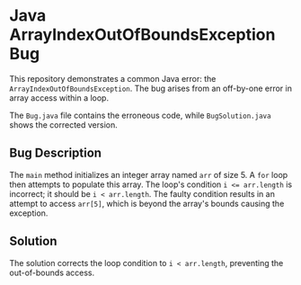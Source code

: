 # Java ArrayIndexOutOfBoundsException Bug

This repository demonstrates a common Java error: the `ArrayIndexOutOfBoundsException`. The bug arises from an off-by-one error in array access within a loop.

The `Bug.java` file contains the erroneous code, while `BugSolution.java` shows the corrected version.

## Bug Description
The `main` method initializes an integer array named `arr` of size 5.  A `for` loop then attempts to populate this array. The loop's condition `i <= arr.length` is incorrect; it should be `i < arr.length`. The faulty condition results in an attempt to access `arr[5]`, which is beyond the array's bounds causing the exception.

## Solution
The solution corrects the loop condition to `i < arr.length`, preventing the out-of-bounds access. 